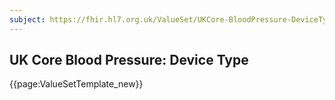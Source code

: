 ```yaml
---
subject: https://fhir.hl7.org.uk/ValueSet/UKCore-BloodPressure-DeviceType
---
```

## UK Core Blood Pressure: Device Type 

{{page:ValueSetTemplate_new}}